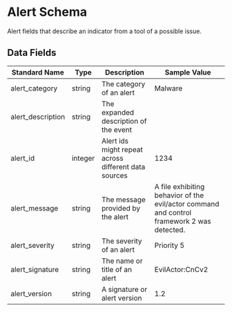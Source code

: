 # Alert Schema
Alert fields that describe an indicator from a tool of a possible issue.

## Data Fields
|Standard Name|Type|Description|Sample Value|
|---|---|---|---|
| alert_category|string|The category of an alert|Malware|
| alert_description|string|The expanded description of the event||
|alert_id|integer|Alert ids might repeat across different data sources|1234|
|alert_message|string|The message provided by the alert|A file exhibiting behavior of the evil/actor command and control framework 2 was detected.|
|alert_severity|string|The severity of an alert|Priority 5|
| alert_signature|string|The name or title of an alert|EvilActor:CnCv2|
|alert_version|string|A signature or alert version|1.2|